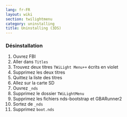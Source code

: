```yaml
---
lang: fr-FR
layout: wiki
section: twilightmenu
category: uninstalling
title: Uninstalling (3DS)
---
```


### Désinstallation
1. Ouvrez FBI
1. Aller dans `Titles`
1. Trouvez deux titres `TWiLight Menu++` écrits en violet
1. Supprimez les deux titres
1. Quittez la liste des titres
1. Allez sur la carte SD
1. Ouvrez `_nds`
1. Supprimez le dossier `TWiLightMenu`
1. Supprimez les fichiers nds-bootstrap et GBARunner2
1. Sortez de `_nds`
1. Supprimez `boot.nds`